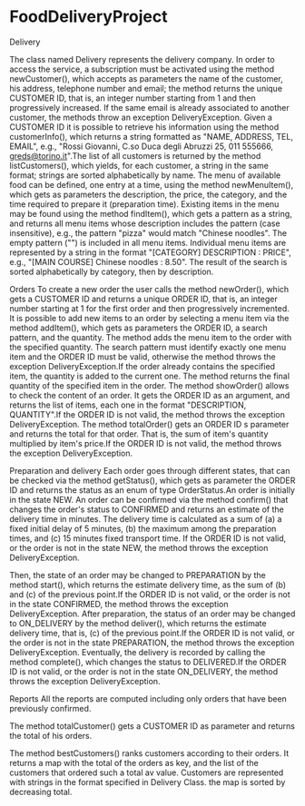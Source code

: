 # FoodDeliveryProject
Delivery

The class named Delivery represents the delivery company.
In order to access the service, a subscription must be activated using the method newCustomer(), which accepts as parameters the name of the customer, his address, telephone number and email; the method returns the unique CUSTOMER ID, that is, an integer number starting from 1 and then progressively increased. If the same email is already associated to another customer, the methods throw an exception DeliveryException.
Given a CUSTOMER ID it is possible to retrieve his information using the method customerInfo(), which returns a string formatted as "NAME, ADDRESS, TEL, EMAIL", e.g., "Rossi Giovanni, C.so Duca degli Abruzzi 25, 011 555666, greds@torino.it".The list of all customers is returned by the method listCustomers(), which yields, for each customer, a string in the same format; strings are sorted alphabetically by name.
The menu of available food can be defined, one entry at a time, using the method newMenuItem(), which gets as parameters the description, the price, the category, and the time required to prepare it (preparation time). Existing items in the menu may be found using the method findItem(), which gets a pattern as a string, and returns all menu items whose description includes the pattern (case insensitive), e.g., the pattern "pizza" would match "Chinese noodles". The empty pattern ("") is included in all menu items.
Individual menu items are represented by a string in the format "[CATEGORY] DESCRIPTION : PRICE", e.g., "[MAIN COURSE] Chinese noodles : 8.50". The result of the search is sorted alphabetically by category, then by description.

Orders
To create a new order the user calls the method newOrder(), which gets a CUSTOMER ID and returns a unique ORDER ID, that is, an integer number starting at 1 for the first order and then progressively incremented.
It is possible to add new items to an order by selecting a menu item via the method addItem(), which gets as parameters the ORDER ID, a search pattern, and the quantity. The method adds the menu item to the order with the specified quantity. The search pattern must identify exactly one menu item and the ORDER ID must be valid, otherwise the method throws the exception DeliveryException.If the order already contains the specified item, the quantity is added to the current one. The method returns the final quantity of the specified item in the order.
The method showOrder() allows to check the content of an order. It gets the ORDER ID as an argument, and returns the list of items, each one in the format "DESCRIPTION, QUANTITY".If the ORDER ID is not valid, the method throws the exception DeliveryException.
The method totalOrder() gets an ORDER ID s parameter and returns the total for that order. That is, the sum of item's quantity multiplied by item's price.If the ORDER ID is not valid, the method throws the exception DeliveryException.

Preparation and delivery
Each order goes through different states, that can be checked via the method getStatus(), which gets as parameter the ORDER ID and returns the status as an enum of type OrderStatus.An order is initially in the state NEW.
An order can be confirmed via the method confirm() that changes the order's status to CONFIRMED and returns an estimate of the delivery time in minutes. The delivery time is calculated as a sum of (a) a fixed initial delay of 5 minutes, (b) the maximum among the preparation times, and (c) 15 minutes fixed transport time. If the ORDER ID is not valid, or the order is not in the state NEW, the method throws the exception DeliveryException.

Then, the state of an order may be changed to PREPARATION by the method start(), which returns the estimate delivery time, as the sum of (b) and (c) of the previous point.If the ORDER ID is not valid, or the order is not in the state CONFIRMED, the method throws the exception DeliveryException.
After preparation, the status of an order may be changed to ON_DELIVERY by the method deliver(), which returns the estimate delivery time, that is, (c) of the previous point.If the ORDER ID is not valid, or the order is not in the state PREPARATION, the method throws the exception DeliveryException.
Eventually, the delivery is recorded by calling the method complete(), which changes the status to DELIVERED.If the ORDER ID is not valid, or the order is not in the state ON_DELIVERY, the method throws the exception DeliveryException.

Reports
All the reports are computed including only orders that have been previously confirmed.

The method totalCustomer() gets a CUSTOMER ID as parameter and returns the total of his orders.

The method bestCustomers() ranks customers according to their orders. It returns a map with the total of the orders as key, and the list of the customers that ordered such a total av value. Customers are represented with strings in the format specified in Delivery Class. the map is sorted by decreasing total.
